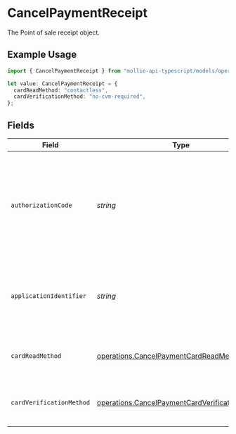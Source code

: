 # CancelPaymentReceipt

The Point of sale receipt object.

## Example Usage

```typescript
import { CancelPaymentReceipt } from "mollie-api-typescript/models/operations";

let value: CancelPaymentReceipt = {
  cardReadMethod: "contactless",
  cardVerificationMethod: "no-cvm-required",
};
```

## Fields

| Field                                                                                                            | Type                                                                                                             | Required                                                                                                         | Description                                                                                                      | Example                                                                                                          |
| ---------------------------------------------------------------------------------------------------------------- | ---------------------------------------------------------------------------------------------------------------- | ---------------------------------------------------------------------------------------------------------------- | ---------------------------------------------------------------------------------------------------------------- | ---------------------------------------------------------------------------------------------------------------- |
| `authorizationCode`                                                                                              | *string*                                                                                                         | :heavy_minus_sign:                                                                                               | A unique code provided by the cardholder’s bank to confirm that the transaction was successfully approved.       | ...                                                                                                              |
| `applicationIdentifier`                                                                                          | *string*                                                                                                         | :heavy_minus_sign:                                                                                               | The unique number that identifies a specific payment application on a chip card.                                 | ...                                                                                                              |
| `cardReadMethod`                                                                                                 | [operations.CancelPaymentCardReadMethod](../../models/operations/cancelpaymentcardreadmethod.md)                 | :heavy_minus_sign:                                                                                               | The method by which the card was read by the terminal.                                                           | contactless                                                                                                      |
| `cardVerificationMethod`                                                                                         | [operations.CancelPaymentCardVerificationMethod](../../models/operations/cancelpaymentcardverificationmethod.md) | :heavy_minus_sign:                                                                                               | The method used to verify the cardholder's identity.                                                             | no-cvm-required                                                                                                  |